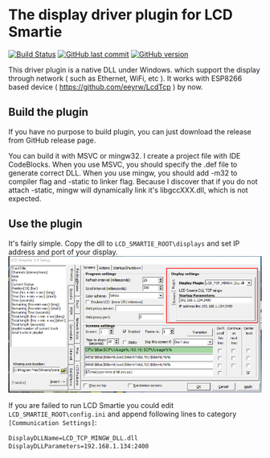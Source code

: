 # The display driver plugin for LCD Smartie
[![Build Status](https://travis-ci.org/eeyrw/LcdTcpDll.svg?branch=master)](https://travis-ci.org/eeyrw/LcdTcp) [![GitHub last commit](https://img.shields.io/github/last-commit/google/skia.svg)]() [![GitHub version](https://badge.fury.io/gh/eeyrw%2FLcdTcpDll.svg)](https://badge.fury.io/gh/eeyrw%2FLcdTcp)

This driver plugin is a native DLL under Windows. which support the display through network ( such as Ethernet, WiFi, etc ). It works with ESP8266 based device ( https://github.com/eeyrw/LcdTcp ) by now.
## Build the plugin
If you have no purpose to build plugin, you can just download the release from GitHub release page.

You can build it with MSVC or mingw32. I create a project file with IDE CodeBlocks. When you use MSVC, you should specify the .def file to generate correct DLL. When you use mingw, you should add -m32 to compiler flag and -static to linker flag. Because I discover that if you do not attach -static, mingw will dynamically link it's libgccXXX.dll, which is not expected.  
## Use the plugin

It's fairly simple. Copy the dll to `LCD_SMARTIE_ROOT\displays` and set IP address and port of your display.
![LCD Smartie setting demo](LCD%20Smartie%20setting%20demo.png)

If you are failed to run LCD Smartie you could edit `LCD_SMARTIE_ROOT\config.ini` and append following lines to category `[Communication Settings]`:

    DisplayDLLName=LCD_TCP_MINGW_DLL.dll
    DisplayDLLParameters=192.168.1.134:2400

<!--stackedit_data:
eyJoaXN0b3J5IjpbMjA5OTI3MDkxNF19
-->